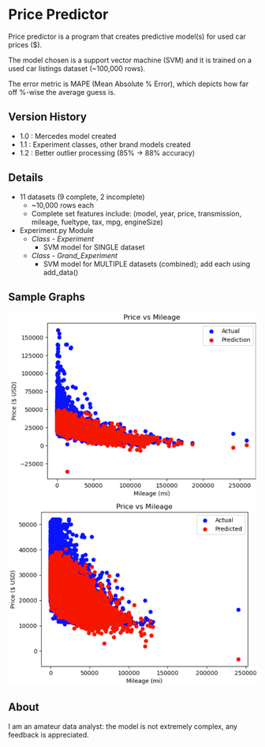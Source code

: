 # Price Predictor

Price predictor is a program that creates predictive model(s) for used car prices ($).

The model chosen is a support vector machine (SVM) and it is trained on a used car listings dataset (~100,000 rows).

The error metric is MAPE (Mean Absolute % Error), which depicts how far off %-wise the average guess is.

## Version History

- 1.0 : Mercedes model created
- 1.1 : Experiment classes, other brand models created
- 1.2 : Better outlier processing (85% -> 88% accuracy)

## Details

- 11 datasets (9 complete, 2 incomplete)
  - ~10,000 rows each
  - Complete set features include: (model, year, price, transmission, mileage, fueltype, tax, mpg, engineSize)
- Experiment.py Module
  - *Class - Experiment*
    - SVM model for SINGLE dataset
  - *Class - Grand_Experiment*
    - SVM model for MULTIPLE datasets (combined); add each using add_data()

## Sample Graphs

![Outlier Image](img/preprocess.png)
![Noutlier Image](img/postprocess.png)
  
## About

I am an amateur data analyst: the model is not extremely complex, any feedback is appreciated.
